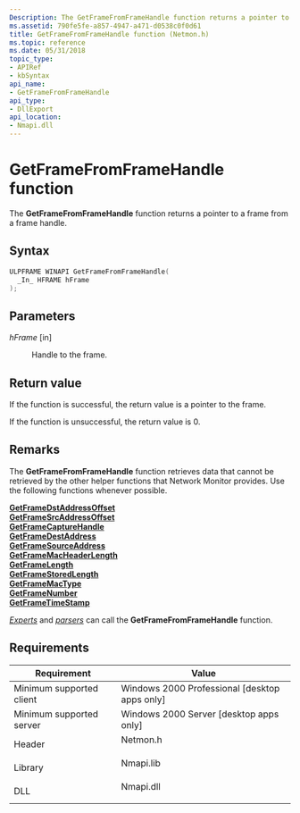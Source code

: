 ```yaml
---
Description: The GetFrameFromFrameHandle function returns a pointer to a frame from a frame handle.
ms.assetid: 790fe5fe-a857-4947-a471-d0538c0f0d61
title: GetFrameFromFrameHandle function (Netmon.h)
ms.topic: reference
ms.date: 05/31/2018
topic_type: 
- APIRef
- kbSyntax
api_name: 
- GetFrameFromFrameHandle
api_type: 
- DllExport
api_location: 
- Nmapi.dll
---
```


# GetFrameFromFrameHandle function

The **GetFrameFromFrameHandle** function returns a pointer to a frame from a frame handle.

## Syntax


```C++
ULPFRAME WINAPI GetFrameFromFrameHandle(
  _In_ HFRAME hFrame
);
```



## Parameters

<dl> <dt>

*hFrame* \[in\]
</dt> <dd>

Handle to the frame.

</dd> </dl>

## Return value

If the function is successful, the return value is a pointer to the frame.

If the function is unsuccessful, the return value is 0.

## Remarks

The **GetFrameFromFrameHandle** function retrieves data that cannot be retrieved by the other helper functions that Network Monitor provides. Use the following functions whenever possible.

<dl>

[**GetFrameDstAddressOffset**](getframedstaddressoffset.md)  
[**GetFrameSrcAddressOffset**](getframesrcaddressoffset.md)  
[**GetFrameCaptureHandle**](getframecapturehandle.md)  
[**GetFrameDestAddress**](getframedestaddress.md)  
[**GetFrameSourceAddress**](getframesourceaddress.md)  
[**GetFrameMacHeaderLength**](getframemacheaderlength.md)  
[**GetFrameLength**](getframelength.md)  
[**GetFrameStoredLength**](getframestoredlength.md)  
[**GetFrameMacType**](getframemactype.md)  
[**GetFrameNumber**](getframenumber.md)  
[**GetFrameTimeStamp**](getframetimestamp.md)  
</dl>

[*Experts*](e.md) and [*parsers*](p.md) can call the **GetFrameFromFrameHandle** function.

## Requirements



| Requirement | Value |
|-------------------------------------|--------------------------------------------------------------------------------------|
| Minimum supported client<br/> | Windows 2000 Professional \[desktop apps only\]<br/>                           |
| Minimum supported server<br/> | Windows 2000 Server \[desktop apps only\]<br/>                                 |
| Header<br/>                   | <dl> <dt>Netmon.h</dt> </dl>  |
| Library<br/>                  | <dl> <dt>Nmapi.lib</dt> </dl> |
| DLL<br/>                      | <dl> <dt>Nmapi.dll</dt> </dl> |



 

 




